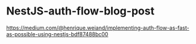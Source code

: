 # NestJS-auth-flow-blog-post

https://medium.com/@henrique.weiand/implementing-auth-flow-as-fast-as-possible-using-nestjs-bdf87488bc00
